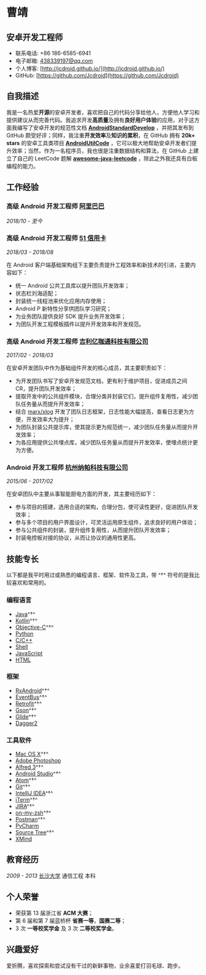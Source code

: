 # 曹靖

## 安卓开发工程师

- 联系电话: +86 186-6585-6941
- 电子邮箱: [438339197@qq.com](438339197@qq.com)
- 个人博客: [http://jcdroid.github.io/](http://jcdroid.github.io/)
- GitHub: [https://github.com/Jcdroid](https://github.com/Jcdroid)

## 自我描述

我是一名热爱**开源**的安卓开发者，喜欢把自己的代码分享给他人，方便他人学习和提供建议从而完善代码。我追求开发**高质量**及拥有**良好用户体验**的应用，对于这方面我编写了安卓开发的规范性文档 **[AndroidStandardDevelop](https://github.com/Blankj/AndroidStandardDevelop)** ，并把其发布到 GitHub 颇受好评；同样，我注重**开发效率**及**知识的累积**，在 GitHub 拥有 **20k+ stars** 的安卓工具类项目 **[AndroidUtilCode](https://github.com/Blankj/AndroidUtilCode)** ，它可以极大地帮助安卓开发者们提升效率；当然，作为一名程序员，我也很是注重数据结构和算法，在 GitHub 上建立了自己的 LeetCode 题解 **[awesome-java-leetcode](https://github.com/Blankj/awesome-java-leetcode)** ，除此之外我还具有白板编程的能力。

## 工作经验

### **高级 Android 开发工程师** [阿里巴巴](https://www.alibabagroup.com)

*2018/10 - 至今*



### **高级 Android 开发工程师** [51 信用卡](https://www.u51.com)

*2018/03 - 2018/08*

在 Android 客户端基础架构组下主要负责提升工程效率和新技术的引进，主要内容如下：

- 统一 Android 公共工具库以提升团队开发效率；
- 状态栏刘海适配；
- 封装统一线程池来优化应用内存使用；
- Android P 新特性分享供团队学习研究；
- 为业务团队提供良好 SDK 提升业务开发效率；
- 为团队开发工程模板插件以提升开发效率和开发规范。

### **高级 Android 开发工程师** [吉利亿咖通科技有限公司](http://www.ecarx.com.cn)

*2017/02 - 2018/03*

在安卓开发团队中作为基础组件开发的核心成员，其主要职责如下：

- 为开发团队书写了安卓开发规范文档，更有利于维护项目，促进成员之间 CR，提升团队开发效率；
- 提取开发中的公共组件模块，合理分类并封装它们，提升组件复用性，减少团队任务量从而提升开发效率；
- 结合 [marx/xlog](https://github.com/Tencent/mars) 开发了团队日志框架，日志性能大幅提高，查看日志更为方便，开发效率大为提升；
- 为团队封装公共提示库，使其提示更为规范统一，减少团队任务量从而提升开发效率；
- 为各应用提供公共埋点库，减少团队任务量从而提升开发效率，使埋点统计更为方便。

### **Android 开发工程师** [杭州纳帕科技有限公司](http://www.53iq.com)

*2015/06 - 2017/02*

在安卓团队中主要从事智能厨电方面的开发，其主要经历如下：

- 参与项目的搭建，选用合适的架构，合理分包，使可读性更好，促进团队开发效率；
- 参与多个项目的用户界面设计，可灵活运用原生组件，追求良好的用户体验；
- 参与公共组件的封装，提升组件复用性，从而提升团队开发效率；
- 封装电控板对接的协议，从而让协议的通用性更高。

## 技能专长

以下都是我平时用过或熟悉的编程语言、框架、软件及工具，带 ^†^ 符号的是我比较喜欢和常用的。

### 编程语言

- [Java](https://www.java.com)^†^
- [Kotlin](http://kotlinlang.org)^†^
- [Objective-C](http://www.objective-c.com)^†^
- [Python](https://www.python.org)
- [C/C++](http://www.cplusplus.com)
- [Shell](http://www.linuxshell.it)
- [JavaScript](https://www.javascript.com)
- [HTML](https://www.w3.org/html)

### 框架

- [RxAndroid](https://github.com/ReactiveX/RxAndroid)^†^
- [EventBus](https://github.com/greenrobot/EventBus)^†^
- [Retrofit](https://github.com/square/retrofit)^†^
- [Gson](https://github.com/google/gson)^†^
- [Glide](https://github.com/bumptech/glide)^†^
- [Dagger2](https://github.com/google/dagger)

### 工具软件

- [Mac OS X](http://apple.com/macosx)^†^
- [Adobe Photoshop](http://www.adobe.com/cn/products/cs6/photoshop.html)
- [Alfred 3](https://www.alfredapp.com)^†^
- [Android Studio](https://developer.android.com/studio/index.html?hl=zh-cn)^†^
- [Atom](https://atom.io)^†^
- [Git](https://git-scm.com)^†^
- [IntelliJ IDEA](https://www.jetbrains.com/idea)^†^
- [iTerm](https://www.iterm2.com)^†^
- [JIRA](https://www.atlassian.com/software/jira)^†^
- [on-my-zsh](https://github.com/robbyrussell/oh-my-zsh)^†^
- [Postman](https://www.getpostman.com)^†^
- [PyCharm](https://www.jetbrains.com/pycharm)
- [Source Tree](https://www.sourcetreeapp.com)^†^
- [XMind](https://www.xmind.cn)

## 教育经历

*2009 - 2013* [长沙大学](http://www.ccsu.cn/) 通信工程 本科

## 个人荣誉

- 荣获第 13 届浙江省 **ACM 大赛**；
- 第 6 届和第 7 届蓝桥杯 **省赛一等**，**国赛二等**；
- 3 次 **一等校奖学金** 及 3 次 **二等校奖学金**。

## 兴趣爱好

爱折腾，喜欢探索和尝试没有干过的新鲜事物，业余喜爱打羽毛球、跑步。